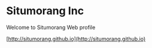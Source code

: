 # Situmorang Inc 

Welcome to Situmorang Web profile 

[http://situmorang.github.io](http://situmorang.github.io)
